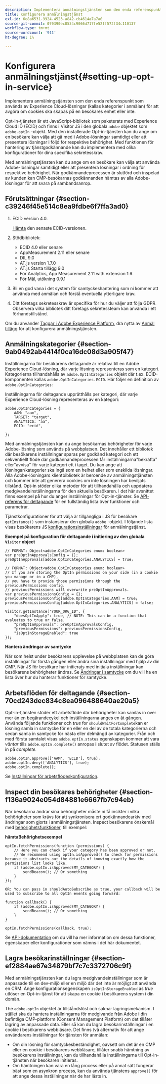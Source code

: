 ```yaml
---
description: Implementera anmälningstjänsten som den enda referenspunkt som används av Experience Cloud-lösningar (kallas kategorier i anmälan) för att avgöra om cookies ska skapas på en besökares enhet eller inte.
title: Konfigurera anmälningstjänst
exl-id: 6e8a6531-9924-4523-a842-cb4614a7a7a0
source-git-commit: 070390ec0534c9066d717fe52ff572f34c110137
workflow-type: tm+mt
source-wordcount: '911'
ht-degree: 1%

---
```


# Konfigurera anmälningstjänst{#setting-up-opt-in-service}

Implementera anmälningstjänsten som den enda referenspunkt som används av Experience Cloud-lösningar (kallas kategorier i anmälan) för att avgöra om cookies ska skapas på en besökares enhet eller inte.

Opt-in-tjänsten är ett JavaScript-bibliotek som paketerats med Experience Cloud ID (ECID) och finns i Visitor JS i den globala `adobe` objektet som `adobe.optIn` -objekt. Med den installerade Opt-in-tjänsten kan du ange om en besökare kan välja att gå med i Adobe-lösningar samtidigt eller att presentera lösningar i följd för respektive behörighet. Med funktionen för hantering av tjänstgodkännande kan du implementera med olika konfigurationer för dina specifika sekretesskrav.

Med anmälningstjänsten kan du ange om en besökare kan välja att använda Adobe-lösningar samtidigt eller att presentera lösningar i ordning för respektive behörighet. När godkännandeprocessen är slutförd och inspelad av kunden kan CMP-besökarnas godkännanden hämtas av alla Adobe-lösningar för att svara på sambandsanrop.

## Förutsättningar {#section-c39246f45e514c8ea9fdbe6f7ffa3ad0}

1. ECID version 4.0.

   [Hämta](https://github.com/Adobe-Marketing-Cloud/id-service/releases) den senaste ECID-versionen.

1. Stödbibliotek:

   * ECID 4.0 eller senare
   * AppMeasurement 2.11 eller senare
   * DIL 9.0
   * AT.js version 1.7.0
   * AT.js Starta tillägg 9.0
   * För Analytics, App Measurement 2.11 with extension 1.6
   * För Mål, utökning 0.9.1

1. Bli en god vana i det system för samtyckeshantering som ni kommer att använda med anmälan och förstå eventuella ytterligare krav.

   <!--
   For IAB, see here for additional pre-reqs.
   -->

1. Ditt företags sekretesskrav är specifika för hur du väljer att följa GDPR. Observera vilka bibliotek ditt företags sekretessteam kan använda i ett förhandstillstånd.

Om du använder [Taggar i Adobe Experience Platform](https://experienceleague.adobe.com/docs/experience-platform/tags/home.html?lang=sv), dra nytta av [Anmäl tillägg](../../implementation-guides/opt-in-service/launch.md) för att konfigurera anmälningstjänsten.

## Anmälningskategorier {#section-9ab0492ab4414f0ca16dc08d3a905f47}

Inställningarna för besökarens deltagande är relativa till en Adobe Experience Cloud-lösning, där varje lösning representeras som en kategori. Kategorierna tillhandahålls av `adobe.OptInCategories` objekt där t.ex. ECID-komponenten kallas `adobe.OptInCategories`. `ECID`. Här följer en definition av `adobe.OptInCategories`:

Inställningarna för deltagande upprätthålls per kategori, där varje Experience Cloud-lösning representeras av en kategori:

```
adobe.OptInCategories = { 
    AAM: "aam", 
    TARGET: "target",  
    ANALYTICS: "aa", 
    ECID: "ecid", 
     
};
```

Med anmälningstjänsten kan du ange besökarnas behörigheter för varje Adobe-lösning som används på webbplatsen. Det innehåller ett bibliotek där besökarens inställningar sparas per godkänd kategori och ett sekventiellt flöde där godkännandeprocessen får inställningarna&quot;bekräfta&quot; eller&quot;avvisa&quot; för varje kategori ett i taget. Du kan ange att lösningar/kategorier ska ingå som en helhet eller som enskilda lösningar.
Alla Adobe-lösningars klientbibliotek är beroende av anmälningstjänsten och kommer inte att generera cookies om inte lösningen har beviljats tillstånd. Opt-in stöder olika metoder för att tillhandahålla och uppdatera medgivandeinställningarna för den aktuella besökaren. I det här avsnittet finns exempel på hur du anger inställningar för Opt-in-tjänster. Se [API-referens för deltagande](../../implementation-guides/opt-in-service/api.md#reference-4f30152333dd4990ab10c1b8b82fc867) för en fullständig lista över funktioner och parametrar.

Tjänstkonfigurationer för att välja är tillgängliga i JS för besökare `getInstance()` som instansierar den globala `adobe` -objekt. I följande lista visas besökarens JS [konfigurationsinställningar](../../implementation-guides/opt-in-service/api.md#section-d66018342baf401389f248bb381becbf) för anmälningstjänst.

**Exempel på konfiguration för deltagande i initiering av den globala `Visitor` object**

```
// FORMAT: Object<adobe.OptInCategories enum: boolean> 
var preOptInApprovalsConfig = {}; 
preOptInApprovals[adobe.OptInCategories.ANALYTICS] = true; 
  
// FORMAT: Object<adobe.OptInCategories enum: boolean> 
// If you are storing the OptIn permissions on your side (in a cookie you manage or in a CMP), 
// you have to provide those permissions through the previousPermissions config. 
// previousPermissions will overwrite preOptInApprovals. 
var previousPermissionsConfig = {}; 
previousPermissionsConfig[adobe.OptInCategories.AAM] = true; 
previousPermissionsConfig[adobe.OptInCategories.ANALYTICS] = false; 
  
Visitor.getInstance("YOUR_ORG_ID", { 
    "doesOptInApply": true, // NOTE: This can be a function that evaluates to true or false. 
    "preOptInApprovals": preOptInApprovalsConfig, 
    "previousPermissions": previousPermissionsConfig, 
    "isOptInStorageEnabled": true 
});
```

**Hantera ändringar av samtycke**

När som helst under besökarens upplevelse på webbplatsen kan de göra inställningar för första gången eller ändra sina inställningar med hjälp av din CMP. När JS för besökare har initierats med initiala inställningar kan besökarens behörigheter ändras. Se [Ändringar i samtycke](../../implementation-guides/opt-in-service/api.md#section-c3d85403ff0d4394bd775c39f3d001fc) om du vill ha en lista över hur du hanterar funktioner för samtycke.

<!--
<p> *** <b>sample code block </b>*** </p>
-->

## Arbetsflöden för deltagande {#section-70cd243dec834c8ea096488640ae20a5}

Opt-in-tjänsten stöder ett arbetsflöde där behörigheter kan samlas in över mer än en begärandecykel och inställningarna anges en åt gången. Använda följande funktioner och *true* for `shouldWaitForComplete`kan er lösning samla in samtycke för en eller en del av de totala kategorierna och sedan samla in samtycke för nästa eller delmängd av kategorier. Från och med första samtalet visas `adobe.optIn.status` egenskapen kommer att vara *väntar* tills `adobe.optIn.complete()` anropas i slutet av flödet. Statusen ställs in på *complete*.

```
adobe.optIn.approve(['AAM', 'ECID'], true); 
adobe.optIn.deny(['ANALYTICS'], true); 
adobe.optIn.complete();
```

Se [Inställningar för arbetsflödeskonfiguration](../../implementation-guides/opt-in-service/api.md#section-2c5adfa5459c4e72b96d2693123a53c2).

## Inspect din besökares behörigheter {#section-f136a9024e054d84881e6667fb7c94eb}

När besökarna ändrar sina behörigheter måste ni få insikter i vilka behörigheter som krävs för att synkronisera ert godkännandearkiv med ändringar som gjorts i anmälningstjänsten. Inspect besökarens önskemål med [behörighetsfunktioner](../../implementation-guides/opt-in-service/api.md#section-7fe57279b5b44b4f8fe47e336df60155), till exempel:

**hämtaBehörighetsexempel**

```
optIn.fetchPermissions(function (permissions) { 
    // Here you can check if your category has been approved or not. 
    // We recommend using optIn.isApproved() to check for permissions because it abstracts out the details of knowing exactly how the permissions list looks like. 
    if (adobe.optIn.isApproved(MY_CATEGORY) { 
        sendBeacon(); // Or something 
    } 
});

OR: You can pass in shouldAutoSubscribe as true, your callback will be used to subscribe to all OptIn events going forward:

function callback() { 
    if (adobe.optIn.isApproved(MY_CATEGORY) { 
        sendBeacon(); // Or something 
    } 
}

optIn.fetchPermissions(callback, true);
```

Se [API-dokumentation](../../implementation-guides/opt-in-service/api.md#reference-4f30152333dd4990ab10c1b8b82fc867) om du vill ha mer information om dessa funktioner, egenskaper eller konfigurationer som nämns i det här dokumentet.

## Lagra besökarinställningar {#section-ef2884ae67e34879bf7c7c3372706c9f}

Med anmälningstjänsten kan du lagra medgivandeinställningar som är anpassade till en dev-miljö eller en miljö där det inte är möjligt att använda en CRM. Ange konfigurationsegenskapen `isOptInStorageEnabled` as *true* utlöser en Opt-in-tjänst för att skapa en cookie i besökarens system i din domän.

The `adobe.optIn` objektet är tillståndslöst och saknar lagringsmekanism. I stället ska du hantera inställningarna för medgivande från Adobe i din befintliga CMP-plattform (Consent Management Platform) om det tillåter lagring av anpassade data. Eller så kan du lagra besökarinställningar i en cookie i besökarens webbläsare. Det finns två alternativ för att ange användarens inställningar för tjänsten för anmälan:

* Om din lösning för samtyckesbeständighet, oavsett om det är en CMP eller en cookie i besökarens webbläsare, tillåter snabb hämtning av besökarens inställningar, kan du tillhandahålla inställningarna till Opt-in-tjänsten när besökaren initieras.
* Om hämtningen kan vara en lång process eller på annat sätt fungerar bäst som en asynkron process, kan du använda tjänstens `approve()` för att ange dessa inställningar när de har lästs in.
